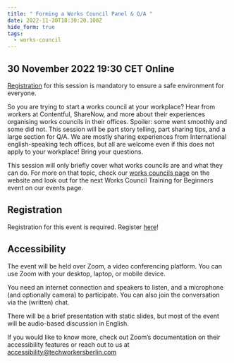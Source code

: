 ```yaml
---
title: " Forming a Works Council Panel & Q/A "
date: 2022-11-30T18:30:20.100Z
hide_form: true
tags:
  - works-council
---
```

## 30 November 2022 19:30 CET Online

[Registration](https://us02web.zoom.us/meeting/register/tZEudeihqTgpH9cvAVPVRtfTgirlKMZ3Nttc) for this session is mandatory to ensure a safe environment for everyone. 

So you are trying to start a works council at your workplace? Hear from workers at Contentful, ShareNow, and more about their experiences organising works councils in their offices. Spoiler: some went smoothly and some did not. This session will be part story telling, part sharing tips, and a large section for Q/A. We are mostly sharing experiences from International english-speaking tech offices, but all are welcome even if this does not apply to your workplace! Bring your questions.

This session will only briefly cover what works councils are and what they can do. For more on that topic, check our [works councils page](https://techworkersberlin.com/works-councils) on the website and look out for the next Works Council Training for Beginners event on our events page.

## Registration

Registration for this event is required. Register [here](https://us02web.zoom.us/meeting/register/tZEudeihqTgpH9cvAVPVRtfTgirlKMZ3Nttc)!

## Accessibility

The event will be held over Zoom, a video conferencing platform. You can use Zoom with your desktop, laptop, or mobile device.

You need an internet connection and speakers to listen, and a microphone (and optionally camera) to participate. You can also join the conversation via the (written) chat.

There will be a brief presentation with static slides, but most of the event will be audio-based discussion in English.

If you would like to know more, check out Zoom’s documentation on their accessibility features or reach out to us at accessibility@techworkersberlin.com